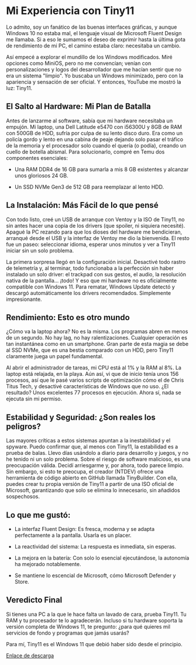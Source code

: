 # Mi Experiencia con Tiny11

Lo admito, soy un fanático de las buenas interfaces gráficas, y aunque Windows 10 no estaba mal, el lenguaje visual de Microsoft Fluent Design me llamaba. Si a eso le sumamos el deseo de exprimir hasta la última gota de rendimiento de mi PC, el camino estaba claro: necesitaba un cambio.

Así empecé a explorar el mundillo de los Windows modificados. Miré opciones como MiniOS, pero no me convencían; venían con personalizaciones y logos del desarrollador que me hacían sentir que no era un sistema "limpio". Yo buscaba un Windows minimizado, pero con la apariencia y sensación de ser oficial. Y entonces, YouTube me mostró la luz: Tiny11.

## El Salto al Hardware: Mi Plan de Batalla

Antes de lanzarme al software, sabía que mi hardware necesitaba un empujón. Mi laptop, una Dell Latitude e5470 con i56300U y 8GB de RAM con 500GB de HDD, sufría por culpa de su lento disco duro. Era como un policía gordo y lento en una cabina de peaje dejando solo pasar el tráfico de la memoria y el procesador solo cuando el quería (o podía), creando un cuello de botella abismal.
Para solucionarlo, compré en Temu dos componentes esenciales:

 - Una RAM DDR4 de 16 GB para sumarla a mis 8 GB existentes y alcanzar unos gloriosos 24 GB.

 - Un SSD NVMe Gen3 de 512 GB para reemplazar al lento HDD.

## La Instalación: Más Fácil de lo que pensé 

Con todo listo, creé un USB de arranque con Ventoy y la ISO de Tiny11, no sin antes hacer una copia de los drivers (que spoiler, ni siquiera necesité). Apagué la PC rezando para que los dioses del hardware me bendicieran, arranqué desde el USB y la interfaz de Ventoy me dio la bienvenida. El resto fue un paseo: seleccionar idioma, esperar unos minutos y ver a Tiny11 iniciar sin un solo problema.

La primera sorpresa llegó en la configuración inicial. Desactivé todo rastro de telemetría y, al terminar, todo funcionaba a la perfección sin haber instalado un solo driver: el trackpad con sus gestos, el audio, la resolución nativa de la pantalla... ¡todo! Y eso que mi hardware no es oficialmente compatible con Windows 11. Para rematar, Windows Update detectó y descargó automáticamente los drivers recomendados. Simplemente impresionante.

## Rendimiento: Esto es otro mundo

¿Cómo va la laptop ahora? No es la misma. Los programas abren en menos de un segundo. No hay lag, no hay ralentizaciones. Cualquier operación es tan instantánea como en un smartphone. Gran parte de esta magia se debe al SSD NVMe, que es una bestia comparado con un HDD, pero Tiny11 claramente juega un papel fundamental.

Al abrir el administrador de tareas, mi CPU está al 1% y la RAM al 8%. La laptop está relajada, en la playa. Aún así, vi que de inicio tenía unos 156 procesos, así que le pasé varios scripts de optimización cómo el de Chris Titus Tech, y desactivé características de Windows que no uso. ¿El resultado? Unos excelentes 77 procesos en ejecución. Ahora sí, nada se ejecuta sin mi permiso.

## Estabilidad y Seguridad: ¿Son reales los peligros?

Las mayores críticas a estos sistemas apuntan a la inestabilidad y el spyware. Puedo confirmar que, al menos con Tiny11, la estabilidad es a prueba de balas. Llevo días usándolo a diario para desarrollo y juegos, y no he tenido ni un solo problema.
Sobre el riesgo de software malicioso, es una preocupación válida. Decidí arriesgarme y, por ahora, todo parece limpio. Sin embargo, si esto te preocupa, el creador (NTDEV) ofrece una herramienta de código abierto en GitHub llamada TinyBuilder. Con ella, puedes crear tu propia versión de Tiny11 a partir de una ISO oficial de Microsoft, garantizando que solo se elimina lo innecesario, sin añadidos sospechosos.

## Lo que me gustó:

- La interfaz Fluent Design: Es fresca, moderna y se adapta perfectamente a la pantalla. Usarla es un placer.

 - La reactividad del sistema: La respuesta es inmediata, sin esperas.

 - La mejora en la batería: Con solo lo esencial ejecutándose, la autonomía ha mejorado notablemente.

- Se mantiene lo escencial de Microsoft, cómo Microsoft Defender y Store.

## Veredicto Final

Si tienes una PC a la que le hace falta un lavado de cara, prueba Tiny11. Tu RAM y tu procesador te lo agradecerán. Incluso si tu hardware soporta la versión completa de Windows 11, te pregunto: ¿para qué quieres mil servicios de fondo y programas que jamás usarás?

Para mí, Tiny11 es el Windows 11 que debió haber sido desde el principio.

[Enlace de descarga](https://archive.org/download/tiny11-2311/tiny11%202311%20x64.iso)
